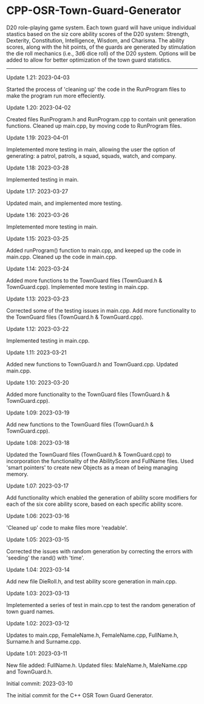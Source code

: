 # CPP-OSR-Town-Guard-Generator
D20 role-playing game system.  Each town guard will have unique individual stastics based on the siz core ability scores of the D20 system: Strength, Dexterity, Constitution, Intelligence, Wisdom, and Charisma.  The ability scores, along with the hit points, of the guards are generated by stimulation the die roll mechanics (i.e., 3d6 dice roll) of the D20 system.  Options will be added to allow for better optimization of the town guard statistics.

-----------------


Update 1.21: 2023-04-03

Started the process of 'cleaning up' the code in the RunProgram files to make the program run more effeciently.


Update 1.20: 2023-04-02

Created files RunProgram.h and RunProgram.cpp to contain unit generation functions.  Cleaned up main.cpp, by moving code to RunProgram files.


Update 1.19: 2023-04-01

Impletemented more testing in main, allowing the user the option of generating: a patrol, patrols, a squad, squads, watch, and company.


Update 1.18: 2023-03-28

Implemented testing in main.


Update 1.17: 2023-03-27

Updated main, and implemented more testing.


Update 1.16: 2023-03-26

Impletemented more testing in main.


Update 1.15: 2023-03-25

Added runProgram() function to main.cpp, and keeped up the code in main.cpp.  Cleaned up the code in main.cpp.


Update 1.14: 2023-03-24

Added more functions to the TownGuard files (TownGuard.h & TownGuard.cpp).  Implemented more testing in main.cpp.


Update 1.13: 2023-03-23

Corrected some of the testing issues in main.cpp.  Add more functionality to the TownGuard files (TownGuard.h & TownGuard.cpp).


Update 1.12: 2023-03-22

Implemented testing in main.cpp.


Update 1.11: 2023-03-21

Added new functions to TownGuard.h and TownGuard.cpp.  Updated main.cpp.


Update 1.10: 2023-03-20

Added more functionality to the TownGuard files (TownGuard.h & TownGuard.cpp).


Update 1.09: 2023-03-19

Add new functions to the TownGuard files (TownGuard.h & TownGuard.cpp).


Update 1.08: 2023-03-18

Updated the TownGuard files (TownGuard.h & TownGuard.cpp) to incorporation the functionality of the AbilityScore and FullName files.  Used 'smart pointers' to create new Objects as a mean of being managing memory.


Update 1.07: 2023-03-17

Add functionality which enabled the generation of ability score modifiers for each of the six core ability score, based on each specific ability score.


Update 1.06: 2023-03-16

'Cleaned up' code to make files more 'readable'.


Update 1.05: 2023-03-15

Corrected the issues with random generation by correcting the errors with 'seeding' the rand() with 'time'.


Update 1.04: 2023-03-14

Add new file DieRoll.h, and test ability score generation in main.cpp.



Update 1.03: 2023-03-13

Impletemented a series of test in main.cpp to test the random generation of town guard names.


Update 1.02: 2023-03-12

Updates to main.cpp, FemaleName.h, FemaleName.cpp, FullName.h, Surname.h and Surname.cpp.


Update 1.01: 2023-03-11

New file added: FullName.h.  Updated files: MaleName.h, MaleName.cpp and TownGuard.h.


Initial commit: 2023-03-10

The initial commit for the C++ OSR Town Guard Generator.
